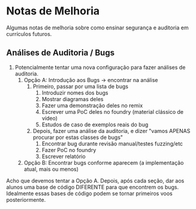 # Notas de Melhoria

Algumas notas de melhoria sobre como ensinar segurança e auditoria em currículos futuros.

## Análises de Auditoria / Bugs

1. Potencialmente tentar uma nova configuração para fazer análises de auditoria.
   1. Opção A: Introdução aos Bugs -> encontrar na análise
      1. Primeiro, passar por uma lista de bugs
         1. Introduzir nomes dos bugs
         2. Mostrar diagramas deles
         3. Fazer uma demonstração deles no remix
         4. Escrever uma PoC deles no foundry (material clássico de vídeo)
         5. Estudos de caso de exemplos reais do bug
      2. Depois, fazer uma análise da auditoria, e dizer "vamos APENAS procurar por estas classes de bugs"
         1. Encontrar bug durante revisão manual/testes fuzzing/etc
         2. Fazer PoC no foundry
         3. Escrever relatório
   2. Opção B: Encontrar bugs conforme aparecem (a implementação atual, mais ou menos)

Acho que devemos tentar a Opção A. Depois, após cada seção, dar aos alunos uma base de código DIFERENTE para que encontrem os bugs. Idealmente essas bases de código podem se tornar primeiros voos posteriormente.
